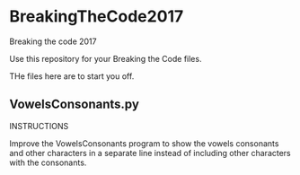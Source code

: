 # BreakingTheCode2017
Breaking the code 2017

Use this repository for your Breaking the Code files.

THe files here are to start you off.

## VowelsConsonants.py 
 INSTRUCTIONS

Improve the VowelsConsonants program to show the vowels
consonants and other characters in a separate line instead
of including other characters with the consonants.

